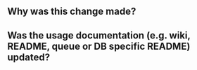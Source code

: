 ## Why was this change made?



## Was the usage documentation (e.g. wiki, README, queue or DB specific README) updated?
